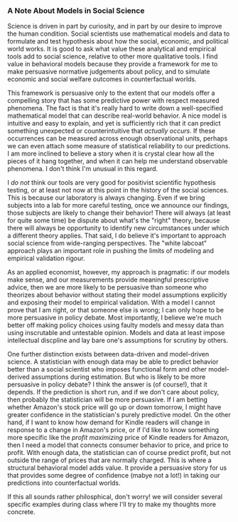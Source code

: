 ### A Note About Models in Social Science

Science is driven in part by curiosity, and in part by our desire to improve
the human condition. Social scientists use mathematical  models and data to
formulate and test hypothesis about how the social, economic, and political
world works. It is good to ask what value these analytical and empirical tools
add to social science, relative to other more qualitative tools. I find value
in behavioral models because they provide a framework for me to make persuasive
normative judgements about policy, and to simulate economic and social welfare
outcomes in counterfactual worlds.

This framework is persuasive only to the extent that our models offer a
compelling story that has some predictive power with respect measured
phenomena. The fact is that it's really hard to write down a well-specified
mathematical model that can describe real-world behavior. A nice model is
intuitive and easy to explain, and yet is sufficiently rich that it can predict
something unexpected or counterintuitive that *actually occurs*. If these
occurrences can be measured across enough observational units, perhaps we can
even attach some measure of statistical reliability to our predictions. I am
more inclined to believe a story when it is crystal clear how all the pieces of
it hang together, and when it can help me understand observable phenomena. I
don't think I'm unusual in this regard.

I *do not* think our tools are very good for positivist scientific hypothesis
testing, or at least not now at this point in the history of the social
sciences. This is because our laboratory is always changing. Even if we bring
subjects into a lab for more careful testing, once we announce our findings,
those subjects are likely to change their behavior! There will always (at least
for quite some time) be dispute about what's the "right" theory, because there
will always be opportunity to identify new circumstances under which a
different theory applies. That said, I do believe it's important to approach
social science from wide-ranging perspectives. The "white labcoat" approach
plays an important role in pushing the limits of modeling and empirical
validation rigour.

As an applied economist, however, my approach is pragmatic: if our models make
sense, and our measurements provide meaningful prescriptive advice, then we are
more likely to be persuasive than someone who theorizes about behavior without
stating their model assumptions explicitly and exposing their model to
empirical validation. With a model I cannot prove that I am right, or that
someone else is wrong; I can only hope to be more persuasive in policy debate.
Most importantly, I believe we're much better off making policy choices using
faulty models and messy data than using inscrutable and untestable opinion.
Models and data at least impose intellectual discpline and lay bare one's
assumptions for scrutiny by others.

One further distinction exists between data-driven and model-driven science. A
statistician with enough data may be able to predict behavior better than a
social scientist who imposes functional form and other model-derived
assumptions during estimation. But who is likely to be more persuasive in
policy debate? I think the answer is (of course!), that it depends. If the
prediction is short run, and if we don't care about policy, then probably the
statistician will be more persuasive. If I am betting whether Amazon's stock
price will go up or down tomorrow, I might have greater confidence in the
statistician's purely predictive model. On the other hand, if I want to know
how demand for Kindle readers will change in response to a change in Amazon's
price, or if I'd like to know something more specific like the *profit
maximizing* price of Kindle readers for Amazon, then I need a model that
connects consumer behavior to price, and price to profit. With enough data, the
statistician can of course predict profit, but not outside the range of prices
that are normally charged. This is where a structural behavioral model adds
value. It provide a persuasive story for us that provides some degree of
confidence (mabye not a lot!) in taking our predictions into counterfactual
worlds.

If this all sounds rather philosphical, don't worry! we will consider several
specific examples during class where I'll try to make my thoughts more
concrete.